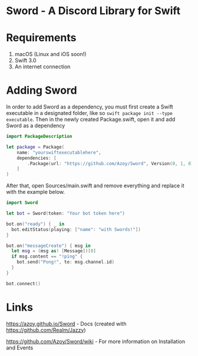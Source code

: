 # Sword - A Discord Library for Swift

# Requirements
1. macOS (Linux and iOS soon!)
2. Swift 3.0
3. An internet connection

# Adding Sword
In order to add Sword as a dependency, you must first create a Swift executable in a designated folder, like so `swift package init --type executable`. Then in the newly created Package.swift, open it and add Sword as a dependency

```swift
import PackageDescription

let package = Package(
    name: "yourswiftexecutablehere",
    dependencies: [
        .Package(url: "https://github.com/Azoy/Sword", Version(0, 1, 0))
    ]
)
```

After that, open Sources/main.swift and remove everything and replace it with the example below.

```swift
import Sword

let bot = Sword(token: "Your bot token here")

bot.on("ready") { _ in
  bot.editStatus(playing: ["name": "with Swords!"])
}

bot.on("messageCreate") { msg in
  let msg = (msg as! [Message])[0]
  if msg.content == "!ping" {
    bot.send("Pong!", to: msg.channel.id)
  }
}

bot.connect()
```

# Links
https://azoy.github.io/Sword - Docs (created with https://github.com/Realm/Jazzy)

https://github.com/Azoy/Sword/wiki - For more information on Installation and Events
